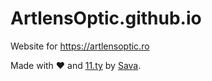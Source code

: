 # ArtlensOptic.github.io
Website for https://artlensoptic.ro

Made with &hearts; and [11.ty](https://www.11ty.dev/) by [Sava](https://sava.rocks).